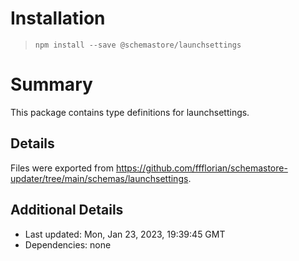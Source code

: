 # Installation
> `npm install --save @schemastore/launchsettings`

# Summary
This package contains type definitions for launchsettings.

## Details
Files were exported from https://github.com/ffflorian/schemastore-updater/tree/main/schemas/launchsettings.

## Additional Details
* Last updated: Mon, Jan 23, 2023, 19:39:45 GMT
* Dependencies: none
